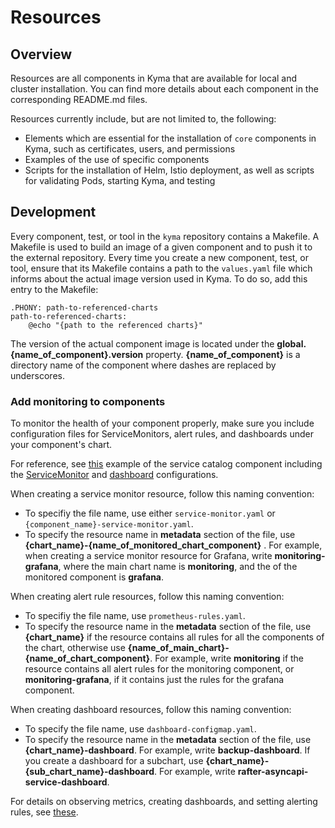 # Resources                                                                                  

## Overview

Resources are all components in Kyma that are available for local and cluster installation. You can find more details about each component in the corresponding README.md files.

Resources currently include, but are not limited to, the following:

- Elements which are essential for the installation of `core` components in Kyma, such as certificates, users, and permissions
- Examples of the use of specific components
- Scripts for the installation of Helm, Istio deployment, as well as scripts for validating Pods, starting Kyma, and testing

## Development

Every component, test, or tool in the `kyma` repository contains a Makefile. A Makefile is used to build an image of a given component and to push it to the external repository. Every time you create a new component, test, or tool, ensure that its Makefile contains a path to the `values.yaml` file which informs about the actual image version used in Kyma.
To do so, add this entry to the Makefile:

```
.PHONY: path-to-referenced-charts
path-to-referenced-charts:
    @echo "{path to the referenced charts}"
```

The version of the actual component image is located under the **global.{name_of_component}.version** property.
**{name_of_component}** is a directory name of the component where dashes are replaced by underscores.

### Add monitoring to components

To monitor the health of your component properly, make sure you include configuration files for ServiceMonitors, alert rules, and dashboards under your component's chart. 

For reference, see [this](https://github.com/kyma-project/kyma/blob/master/resources/service-catalog/charts/catalog/templates) example of the service catalog component including the [ServiceMonitor](https://github.com/kyma-project/kyma/blob/master/resources/service-catalog/charts/catalog/templates/controller-manager-service-monitor.yaml) and [dashboard](https://github.com/kyma-project/kyma/blob/master/resources/service-catalog/charts/catalog/templates/dashboard-configmap.yaml) configurations.


When creating a service monitor resource, follow this naming convention:

* To specifiy the file name, use either `service-monitor.yaml` or `{component_name}-service-monitor.yaml`.
* To specify the resource name in **metadata** section of the file, use **{chart_name}-{name_of_monitored_chart_component}** . For example, when creating a service monitor resource for Grafana, write **monitoring-grafana**, where the main chart name is **monitoring**, and the of the monitored component is **grafana**. 

When creating alert rule resources, follow this naming convention:

* To specifiy the file name, use `prometheus-rules.yaml`.
* To specify the resource name in the **metadata** section of the file, use **{chart_name}** if the resource contains all rules for all the components of the chart, otherwise use **{name_of_main_chart}-{name_of_chart_component}**. For example, write **monitoring** if the resource contains all alert rules for the monitoring component, or **monitoring-grafana**, if it contains just the rules for the grafana component.

When creating dashboard resources, follow this naming convention:

* To specify the file name, use `dashboard-configmap.yaml`.
* To specify the resource name in the **metadata** section of the file, use **{chart_name}-dashboard**. For example, write **backup-dashboard**. If you create a dashboard for a subchart, use **{chart_name}-{sub_chart_name}-dashboard**. For example, write **rafter-asyncapi-service-dashboard**. 



For details on observing metrics, creating dashboards, and setting alerting rules, see [these](https://kyma-project.io/docs/components/monitoring/#tutorials-tutorials).
